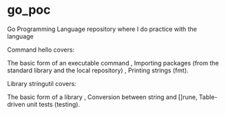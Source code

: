 # go_poc
Go Programming Language repository where I do practice with the language

Command hello covers:

The basic form of an executable command , 
Importing packages (from the standard library and the local repository) ,
Printing strings (fmt).


Library stringutil covers:

The basic form of a library , 
Conversion between string and []rune, 
Table-driven unit tests (testing).
